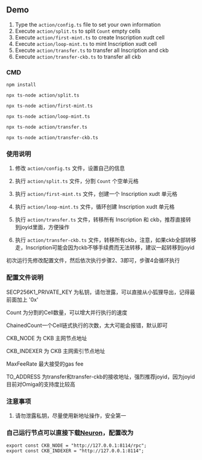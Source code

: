 ## Demo

1. Type the `action/config.ts` file to set your own information
2. Execute `action/split.ts` to split `Count` empty cells
3. Execute `action/first-mint.ts` to create Inscription xudt cell
4. Execute `action/loop-mint.ts` to mint Inscription xudt cell
5. Execute `action/transfer.ts` to transfer all Inscription and ckb
6. Execute `action/transfer-ckb.ts` to transfer all ckb
### CMD

```
npm install

npx ts-node action/split.ts

npx ts-node action/first-mint.ts

npx ts-node action/loop-mint.ts

npx ts-node action/transfer.ts

npx ts-node action/transfer-ckb.ts

```

### 使用说明
1. 修改 `action/config.ts` 文件，设置自己的信息

2. 执行 `action/split.ts` 文件，分割 `Count` 个空单元格

3. 执行 `action/first-mint.ts` 文件，创建一个 Inscription xudt 单元格

4. 执行 `action/loop-mint.ts` 文件，循环创建 Inscription xudt 单元格

5. 执行 `action/transfer.ts` 文件，转移所有 Inscription 和 ckb，推荐直接转到joyid里面，方便操作

6. 执行 `action/transfer-ckb.ts` 文件，转移所有ckb，注意，如果ckb全部转移走，Inscription可能会因为ckb不够手续费而无法转移，建议一起转移到joyid

初次运行先修改配置文件，然后依次执行步骤2、3即可，步骤4会循环执行

### 配置文件说明
SECP256K1_PRIVATE_KEY 为私钥，请勿泄露，可以直接从小狐狸导出，记得最前面加上 '0x'

Count 为分割的Cell数量，可以增大并行执行的速度

ChainedCount一个Cell链式执行的次数，太大可能会报错，默认即可

CKB_NODE 为 CKB 主网节点地址

CKB_INDEXER 为 CKB 主网索引节点地址

MaxFeeRate 最大接受的gas fee

TO_ADDRESS 为transfer和transfer-ckb的接收地址，强烈推荐joyid，因为joyid目前对Omiga的支持度比较高

### 注意事项
1. 请勿泄露私钥，尽量使用新地址操作，安全第一


### 自己运行节点可以直接下载[Neuron](https://github.com/nervosnetwork/neuron/releases/tag/v0.112.0)，配置改为
```
export const CKB_NODE = "http://127.0.0.1:8114/rpc";
export const CKB_INDEXER = "http://127.0.0.1:8114";
```
